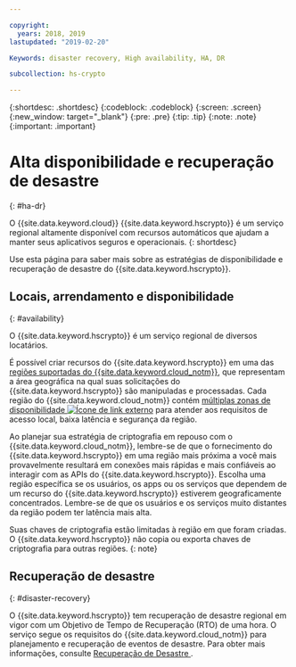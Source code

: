 ```yaml
---

copyright:
  years: 2018, 2019
lastupdated: "2019-02-20"

Keywords: disaster recovery, High availability, HA, DR

subcollection: hs-crypto

---
```


{:shortdesc: .shortdesc}
{:codeblock: .codeblock}
{:screen: .screen}
{:new_window: target="_blank"}
{:pre: .pre}
{:tip: .tip}
{:note: .note}
{:important: .important}

# Alta disponibilidade e recuperação de desastre
{: #ha-dr}

O {{site.data.keyword.cloud}} {{site.data.keyword.hscrypto}} é um serviço regional altamente disponível com recursos automáticos que ajudam a manter seus aplicativos seguros e operacionais.
{: shortdesc}

Use esta página para saber mais sobre as estratégias de disponibilidade e recuperação de desastre do {{site.data.keyword.hscrypto}}.

## Locais, arrendamento e disponibilidade
{: #availability}

O {{site.data.keyword.hscrypto}}  é um serviço regional de diversos locatários.

É possível criar recursos do {{site.data.keyword.hscrypto}} em uma das [regiões suportadas do {{site.data.keyword.cloud_notm}}](/docs/services/hs-crypto/regions.html), que representam a área geográfica na qual suas solicitações do {{site.data.keyword.hscrypto}} são manipuladas e processadas. Cada região do {{site.data.keyword.cloud_notm}} contém [múltiplas zonas de disponibilidade ![Ícone de link externo](../../icons/launch-glyph.svg "Ícone de link externo")](https://www.ibm.com/blogs/bluemix/2018/06/expansion-availability-zones-global-regions/) para atender aos requisitos de acesso local, baixa latência e segurança da região.

Ao planejar sua estratégia de criptografia em repouso com o {{site.data.keyword.cloud_notm}}, lembre-se de que o fornecimento do {{site.data.keyword.hscrypto}} em uma região mais próxima a você mais provavelmente resultará em conexões mais rápidas e mais confiáveis ao interagir com as APIs do {{site.data.keyword.hscrypto}}. Escolha uma região específica se os usuários, os apps ou os serviços que dependem de um recurso do {{site.data.keyword.hscrypto}} estiverem geograficamente concentrados. Lembre-se de que os usuários e os serviços muito distantes da região podem ter latência mais alta.

Suas chaves de criptografia estão limitadas à região em que foram criadas. O {{site.data.keyword.hscrypto}} não copia ou exporta chaves de criptografia para outras regiões.
{: note}

## Recuperação de desastre
{: #disaster-recovery}

O {{site.data.keyword.hscrypto}} tem recuperação de desastre regional em vigor com um Objetivo de Tempo de Recuperação (RTO) de uma hora. O serviço segue os requisitos do {{site.data.keyword.cloud_notm}} para planejamento e recuperação de eventos de desastre. Para obter mais informações, consulte  [ Recuperação de Desastre ](/docs/overview/zero_downtime.html#disaster-recovery).
